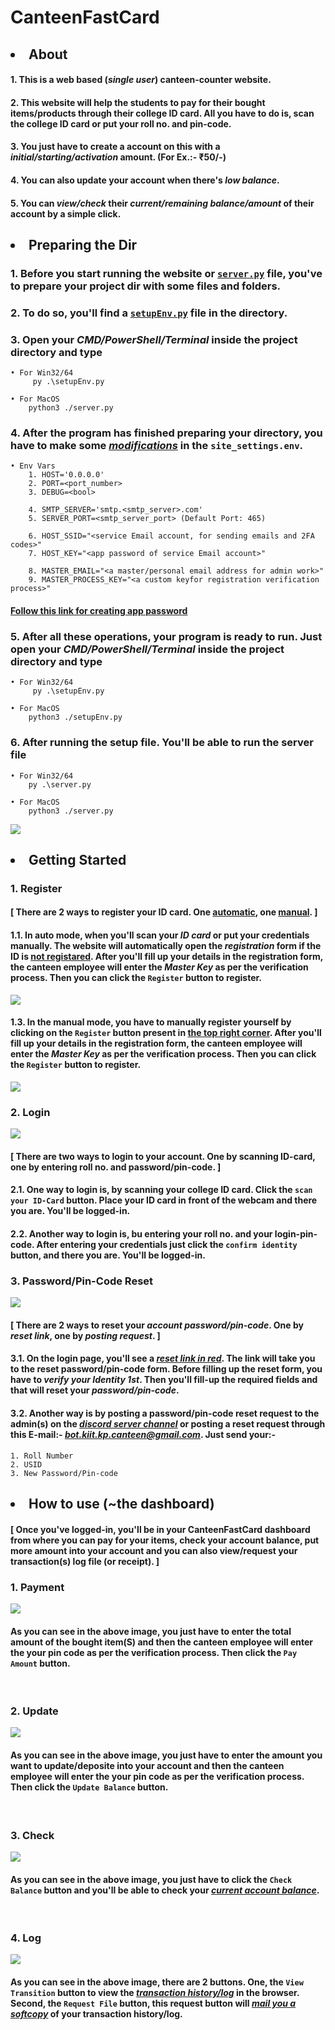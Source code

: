 # CanteenFastCard

## <li>About</li>

#### 1. This is a web based (<i>single user</i>) canteen-counter website.

#### 2. This website will help the students to pay for their bought items/products through their college ID card. All you have to do is, scan the <b>college ID card</b> or put your <b>roll no.</b> and <b>pin-code</b>.

#### 3. You just have to create a account on this with a <b><i>initial/starting/activation</i></b> amount. (For Ex.:- ₹50/-)

#### 4. You can also update your account when there's <b><i>low balance</i></b>.

#### 5. You can <b><i>view/check</i></b> their <b><i>current/remaining balance/amount</i></b> of their account by a simple click.


## <li>Preparing the Dir</li>

### 1. Before you start running the website or [`server.py`](https://github.com/bunny-k28/CanteenFastCard/blob/master/server.py) file, you've to prepare your project dir with some files and folders.

### 2. To do so, you'll find a [`setupEnv.py`](https://github.com/bunny-k28/CanteenFastCard/blob/master/setupEnv.py) file in the directory.

### 3. Open your <b><i>CMD/PowerShell/Terminal</i></b> inside the project directory and type 
    • For Win32/64
         py .\setupEnv.py
    
    • For MacOS
        python3 ./server.py

### 4. After the program has finished preparing your directory, you have to make some <i><u>modifications</u></i> in the `site_settings.env`.
    • Env Vars
        1. HOST='0.0.0.0'
        2. PORT=<port_number>
        3. DEBUG=<bool>

        4. SMTP_SERVER='smtp.<smtp_server>.com'
        5. SERVER_PORT=<smtp_server_port> (Default Port: 465)

        6. HOST_SSID="<service Email account, for sending emails and 2FA codes>"
        7. HOST_KEY="<app password of service Email account>"

        8. MASTER_EMAIL="<a master/personal email address for admin work>"
        9. MASTER_PROCESS_KEY="<a custom keyfor registration verification process>"
#### [Follow this link for creating app password](https://myaccount.google.com/apppasswords?)

### 5. After all these operations, your program is ready to run. Just open your <b><i>CMD/PowerShell/Terminal</i></b> inside the project directory and type
    • For Win32/64
         py .\setupEnv.py

    • For MacOS
        python3 ./setupEnv.py

### 6. After running the setup file. You'll be able to run the server file
    • For Win32/64
        py .\server.py

    • For MacOS
        python3 ./server.py

![](CFC/site/static/images/terminal.jpg)
<br>

## <li>Getting Started</li>

### 1. Register

#### [ There are 2 ways to register your ID card. One <u>automatic</u>, one <u>manual</u>. ]

#### 1.1. In auto mode, when you'll scan your <b><i>ID card</i></b> or put your credentials manually. The website will automatically open the  <b><i>registration</i></b> form if the ID is <u><b>not registared</b></u>. After you'll fill up your details in the registration form, the canteen employee will enter the <b><i>Master Key</i></b> as per the verification process. Then you can click the `Register` button to register.
![](CFC/site/static/images/auto_register.jpg)
<br>

#### 1.3. In the manual mode, you have to manually register yourself by clicking on the `Register` button present in <u><b>the top right corner</b></u>. After you'll fill up your details in the registration form, the canteen employee will enter the <b><i>Master Key</i></b> as per the verification process. Then you can click the `Register` button to register.
![](CFC/site/static/images/manual_register.jpg)
<br>

### 2. Login
![](CFC/site/static/images/login.jpg)

#### [ There are two ways to login to your account. One by <b>scanning ID-card</b>, one by entering <b>roll no.</b> and <b>password/pin-code</b>. ]

#### 2.1. One way to login is, by scanning your college ID card. Click the `scan your ID-Card` button. Place your ID card in front of the webcam and there you are. You'll be logged-in.

#### 2.2. Another way to login is, bu entering your roll no. and your login-pin-code. After entering your credentials just click the `confirm identity` button, and there you are. You'll be logged-in.


### 3. Password/Pin-Code Reset
![](CFC/site/static/images/pin-reset.jpg)

#### [ There are 2 ways to <b>reset</b> your <b><i>account password/pin-code</i></b>. One by <b><i>reset link</i></b>, one by <i><b>posting request</i></b>. ]

#### 3.1. On the <b>login page</b>, you'll see a <b><i><u>reset link in red</u></i></b>. The link will take you to the <b>reset password/pin-code form</b>. Before filling up the reset form, you have to <b><i>verify your Identity 1st</i></b>. Then you'll fill-up the <b>required fields</b> and that will reset your <b><i>password/pin-code</i></b>.

#### 3.2. Another way is by <b>posting</b> a password/pin-code <b>reset request</b> to the admin(s) on the <u><b><i><a href="https://discord.gg/QqkD5n6Z/c2wEPdhD5J">discord server channel</a></i></b></u> or <b>posting a reset request</b> through this <b>E-mail</b>:- <u><b><i>bot.kiit.kp.canteen@gmail.com</i></b></u>. Just send your:-
    1. Roll Number
    2. USID
    3. New Password/Pin-code


## <li>How to use (~the dashboard)</li>

#### [ Once you've logged-in, you'll be in your CanteenFastCard dashboard from where you can pay for your items, check your account balance, put more amount into your account and you can also view/request your transaction(s) log file (or receipt). ]

### 1. Payment
![](CFC/site/static/images/pay.jpg)
#### As you can see in the above image, you just have to enter the <b>total amount</b> of the bought item(S) and then the canteen employee will enter the your pin code as per the verification process. Then click the `Pay Amount` button.
<br>

### 2. Update
![](CFC/site/static/images/update.jpg)
#### As you can see in the above image, you just have to enter the amount you want to update/deposite into your account and then the canteen employee will enter the your pin code as per the verification process. Then click the `Update Balance` button.
<br>

### 3. Check
![](CFC/site/static/images/check.jpg)
#### As you can see in the above image, you just have to click the `Check Balance` button and you'll be able to check your <i><u>current account balance</u></i>.
<br>

### 4. Log
![](CFC/site/static/images/log.jpg)
#### As you can see in the above image, there are 2 buttons. One, the `View Transition` button to view the <i><u>transaction history/log</u></i> in the browser. Second, the `Request File` button, this request button will <i><u>mail you a softcopy</u></i>  of your transaction history/log.
<br>
